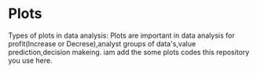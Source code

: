 # Plots
Types of plots in data analysis:
Plots are important in data analysis for profit(Increase or Decrese),analyst groups of data's,value prediction,decision makeing. iam add the some plots codes this repository you use here.
